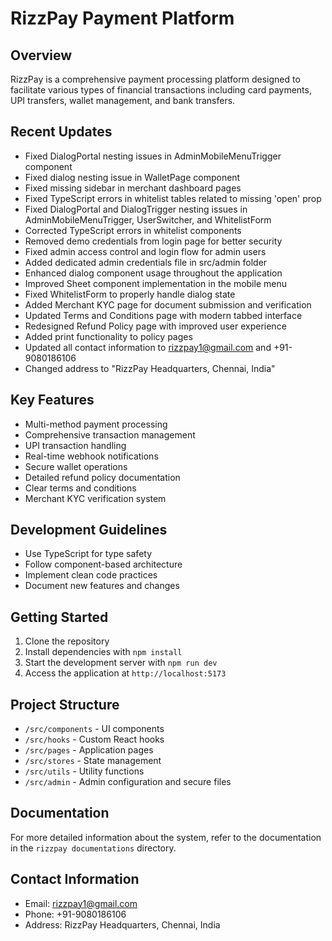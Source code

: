 
# RizzPay Payment Platform

## Overview

RizzPay is a comprehensive payment processing platform designed to facilitate various types of financial transactions including card payments, UPI transfers, wallet management, and bank transfers.

## Recent Updates

- Fixed DialogPortal nesting issues in AdminMobileMenuTrigger component
- Fixed dialog nesting issue in WalletPage component
- Fixed missing sidebar in merchant dashboard pages
- Fixed TypeScript errors in whitelist tables related to missing 'open' prop
- Fixed DialogPortal and DialogTrigger nesting issues in AdminMobileMenuTrigger, UserSwitcher, and WhitelistForm
- Corrected TypeScript errors in whitelist components
- Removed demo credentials from login page for better security
- Fixed admin access control and login flow for admin users
- Added dedicated admin credentials file in src/admin folder
- Enhanced dialog component usage throughout the application
- Improved Sheet component implementation in the mobile menu
- Fixed WhitelistForm to properly handle dialog state
- Added Merchant KYC page for document submission and verification
- Updated Terms and Conditions page with modern tabbed interface
- Redesigned Refund Policy page with improved user experience
- Added print functionality to policy pages
- Updated all contact information to rizzpay1@gmail.com and +91-9080186106
- Changed address to "RizzPay Headquarters, Chennai, India"

## Key Features

- Multi-method payment processing
- Comprehensive transaction management
- UPI transaction handling
- Real-time webhook notifications
- Secure wallet operations
- Detailed refund policy documentation
- Clear terms and conditions
- Merchant KYC verification system

## Development Guidelines

- Use TypeScript for type safety
- Follow component-based architecture
- Implement clean code practices
- Document new features and changes

## Getting Started

1. Clone the repository
2. Install dependencies with `npm install`
3. Start the development server with `npm run dev`
4. Access the application at `http://localhost:5173`

## Project Structure

- `/src/components` - UI components
- `/src/hooks` - Custom React hooks
- `/src/pages` - Application pages
- `/src/stores` - State management
- `/src/utils` - Utility functions
- `/src/admin` - Admin configuration and secure files

## Documentation

For more detailed information about the system, refer to the documentation in the `rizzpay documentations` directory.

## Contact Information

- Email: rizzpay1@gmail.com
- Phone: +91-9080186106
- Address: RizzPay Headquarters, Chennai, India

